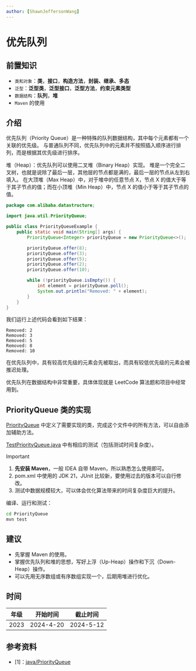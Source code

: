 ```yaml
---
author: [ShawnJeffersonWang]
---
```


# 优先队列

## 前置知识

- `类和对象`：**类**，**接口**，**构造方法**，**封装、继承、多态**
- `泛型`：**泛型类**，**泛型接口**，**泛型方法**，**约束元素类型**
- `数据结构`：**队列**，**堆**
- `Maven` 的使用

## 介绍

优先队列（Priority Queue）是一种特殊的队列数据结构，其中每个元素都有一个关联的优先级。
与普通队列不同，优先队列中的元素并不按照插入顺序进行排列，而是根据其优先级进行排序。

堆（Heap）：优先队列可以使用二叉堆（Binary Heap）实现。
堆是一个完全二叉树，也就是说除了最后一层，其他层的节点都是满的，最后一层的节点从左到右填入。
在大顶堆（Max Heap）中，对于堆中的任意节点 X，节点 X 的值大于等于其子节点的值；而在小顶堆（Min Heap）中，节点 X 的值小于等于其子节点的值。

```java
package com.alibaba.datastructure;

import java.util.PriorityQueue;

public class PriorityQueueExample {
    public static void main(String[] args) {
        PriorityQueue<Integer> priorityQueue = new PriorityQueue<>();

        priorityQueue.offer(8);
        priorityQueue.offer(3);
        priorityQueue.offer(5);
        priorityQueue.offer(2);
        priorityQueue.offer(10);

        while (!priorityQueue.isEmpty()) {
            int element = priorityQueue.poll();
            System.out.println("Removed: " + element);
        }
    }
}
```

我们运行上述代码会看到如下结果：

```
Removed: 2
Removed: 3
Removed: 5
Removed: 8
Removed: 10
```

在优先队列中，具有较高优先级的元素会先被取出，而具有较低优先级的元素会被推迟处理。

优先队列在数据结构中非常重要，具体体现就是 LeetCode 算法题和项目中经常用到。

## PriorityQueue 类的实现

[PriorityQueue](https://github.com/xiyou-linuxer/Queue4j/tree/main/PriorityQueue/src/main/java/com/xiyoulinux/priorityqueue/PriorityQueue.java) 中定义了需要实现的类，完成这个文件中的所有方法，可以自由添加辅助方法。

[TestPriorityQueue.java](https://github.com/xiyou-linuxer/Queue4j/tree/main/PriorityQueue/src/test/java/com/xiyoulinux/priorityqueue/TestPriorityQueue.java) 中有相应的测试（包括测试时间复杂度）。

> [!IMPORTANT]
>
> 1. **先安装 Maven**，一般 IDEA 自带 Maven，所以熟悉怎么使用即可。
> 2. pom.xml 中使用的 JDK 21，JUnit 比较新，要使用过去的版本可以自行修改。
> 3. 测试中数据规模较大，可以体会优化算法带来的时间复杂度巨大的提升。

编译、运行和测试：

```bash
cd PriorityQueue
mvn test
```

## 建议

- 先掌握 Maven 的使用。
- 掌握优先队列和堆的思想，写好上浮（Up-Heap）操作和下沉（Down-Heap）操作。
- 可以先用无序数组或有序数组实现一个，后期用堆进行优化。

## 时间

<!-- 主线任务有此任务时，应在主线任务处说明截止时间 -->

| 年级 | 开始时间  | 截止时间  |
| ---- | --------- | --------- |
| 2023 | 2024-4-20 | 2024-5-12 |

## 参考资料

- [1]：[java/PriorityQueue](https://docs.oracle.com/javase/8/docs/api/java/util/PriorityQueue.html)
